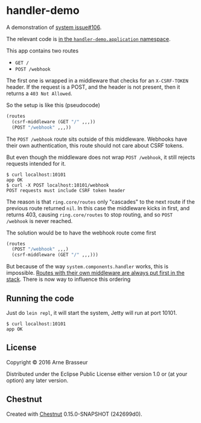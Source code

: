 # handler-demo

A demonstration of [system issue#106](https://github.com/danielsz/system/issues/106).

The relevant code is [in the `handler-demo.application` namespace](https://github.com/plexus/handler-demo/blob/master/src/clj/handler_demo/application.clj).

This app contains two routes

- `GET /`
- `POST /webhook`

The first one is wrapped in a middleware that checks for an `X-CSRF-TOKEN`
header. If the request is a POST, and the header is not present, then it returns
a `403 Not Allowed`.

So the setup is like this (pseudocode)

``` clojure
(routes
  (csrf-middleware (GET "/" ,,,))
  (POST "/webhook" ,,,))
```

The `POST /webhook` route sits outside of this middleware. Webhooks have their
own authentication, this route should not care about CSRF tokens.

But even though the middleware does not wrap `POST /webhook`, it still rejects
requests intended for it.

```
$ curl localhost:10101
app OK
$ curl -X POST localhost:10101/webhook
POST requests must include CSRF token header
```

The reason is that `ring.core/routes` only "cascades" to the next route if the
previous route returned `nil`. In this case the middleware kicks in first, and
returns 403, causing `ring.core/routes` to stop routing, and so `POST /webhook`
is never reached.

The solution would be to have the webhook route come first

``` clojure
(routes
  (POST "/webhook" ,,,)
  (csrf-middleware (GET "/" ,,,)))
```

But because of the way `system.components.handler` works, this is impossible.
[Routes with their own middleware are always put first in the stack](https://github.com/danielsz/system/blob/master/src/system/components/handler.clj#L33-L43).
There is now way to influence this ordering

## Running the code

Just do `lein repl`, it will start the system, Jetty will run at port 10101.

```
$ curl localhost:10101
app OK
```


## License

Copyright © 2016 Arne Brasseur

Distributed under the Eclipse Public License either version 1.0 or (at
your option) any later version.

## Chestnut

Created with [Chestnut](http://plexus.github.io/chestnut/) 0.15.0-SNAPSHOT (242699d0).

